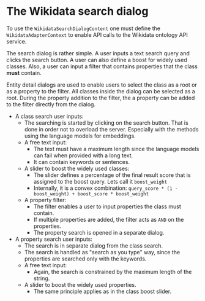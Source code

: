 # The Wikidata search dialog

To use the `WikidataSearchDialogContent` one must define the `WikidataAdapterContext` to enable API calls to the Wikidata ontology API service. 

The search dialog is rather simple.
A user inputs a text search query and clicks the search button.
A user can also define a boost for widely used classes.
Also, a user can input a filter that contains properties that the class **must** contain.

Entity detail dialogs are used to enable users to select the class as a root or as a property to the filter.
All classes inside the dialog can be selected as a root.
During the property addition to the filter, the a property can be added to the filter directly from the dialog.

- A class search user inputs:
  - The searching is started by clicking on the search button. That is done in order not to overload the server. Especially with the methods using the language models for embeddings.
  - A free text input:
    - The text must have a maximum length since the language models can fail when provided with a long text.
    - It can contain keywords or sentences.
  - A slider to boost the widely used classes:
    - The slider defines a percentage of the final result score that is assigned to the boost query. Lets call it `boost_weight`
    - Internally, it is a convex combination: `query_score * (1 - boost_weight) + boost_score * boost_weight`
  - A property filter:
    - The filter enables a user to input properties the class must contain.
    - If multiple properties are added, the filter acts as `AND` on the properties.
    - The property search is opened in a separate dialog.
- A property search user inputs:
  - The search is in separate dialog from the class search.
  - The search is handled as "search as you type" way, since the properties are searched only with the keywords.
  - A free text input:
    - Again, the search is constrained by the maximum length of the string.
  - A slider to boost the widely used properties.
    - The same principle applies as in the class boost slider.